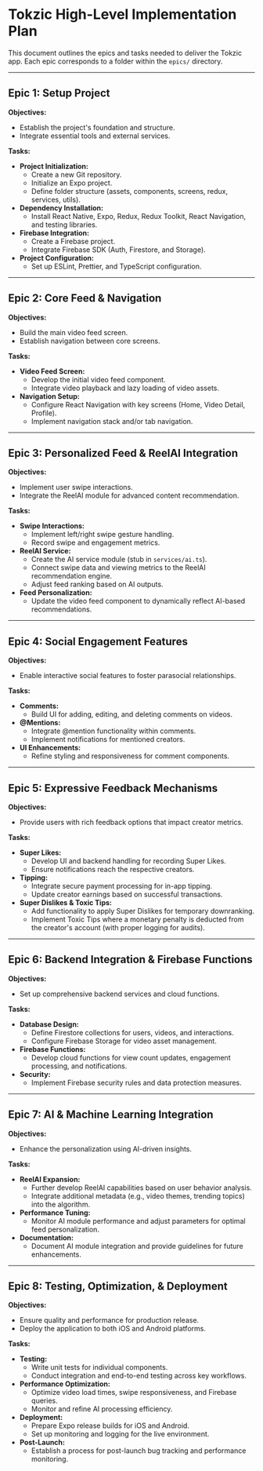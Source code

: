 # Tokzic High-Level Implementation Plan

This document outlines the epics and tasks needed to deliver the Tokzic app. Each epic corresponds to a folder within the `epics/` directory.

---

## Epic 1: Setup Project

**Objectives:**
- Establish the project's foundation and structure.
- Integrate essential tools and external services.

**Tasks:**
- **Project Initialization:**
  - Create a new Git repository.
  - Initialize an Expo project.
  - Define folder structure (assets, components, screens, redux, services, utils).
- **Dependency Installation:**
  - Install React Native, Expo, Redux, Redux Toolkit, React Navigation, and testing libraries.
- **Firebase Integration:**
  - Create a Firebase project.
  - Integrate Firebase SDK (Auth, Firestore, and Storage).
- **Project Configuration:**
  - Set up ESLint, Prettier, and TypeScript configuration.

---

## Epic 2: Core Feed & Navigation

**Objectives:**
- Build the main video feed screen.
- Establish navigation between core screens.

**Tasks:**
- **Video Feed Screen:**
  - Develop the initial video feed component.
  - Integrate video playback and lazy loading of video assets.
- **Navigation Setup:**
  - Configure React Navigation with key screens (Home, Video Detail, Profile).
  - Implement navigation stack and/or tab navigation.

---

## Epic 3: Personalized Feed & ReelAI Integration

**Objectives:**
- Implement user swipe interactions.
- Integrate the ReelAI module for advanced content recommendation.

**Tasks:**
- **Swipe Interactions:**
  - Implement left/right swipe gesture handling.
  - Record swipe and engagement metrics.
- **ReelAI Service:**
  - Create the AI service module (stub in `services/ai.ts`).
  - Connect swipe data and viewing metrics to the ReelAI recommendation engine.
  - Adjust feed ranking based on AI outputs.
- **Feed Personalization:**
  - Update the video feed component to dynamically reflect AI-based recommendations.

---

## Epic 4: Social Engagement Features

**Objectives:**
- Enable interactive social features to foster parasocial relationships.

**Tasks:**
- **Comments:**
  - Build UI for adding, editing, and deleting comments on videos.
- **@Mentions:**
  - Integrate @mention functionality within comments.
  - Implement notifications for mentioned creators.
- **UI Enhancements:**
  - Refine styling and responsiveness for comment components.

---

## Epic 5: Expressive Feedback Mechanisms

**Objectives:**
- Provide users with rich feedback options that impact creator metrics.

**Tasks:**
- **Super Likes:**
  - Develop UI and backend handling for recording Super Likes.
  - Ensure notifications reach the respective creators.
- **Tipping:**
  - Integrate secure payment processing for in-app tipping.
  - Update creator earnings based on successful transactions.
- **Super Dislikes & Toxic Tips:**
  - Add functionality to apply Super Dislikes for temporary downranking.
  - Implement Toxic Tips where a monetary penalty is deducted from the creator's account (with proper logging for audits).

---

## Epic 6: Backend Integration & Firebase Functions

**Objectives:**
- Set up comprehensive backend services and cloud functions.

**Tasks:**
- **Database Design:**
  - Define Firestore collections for users, videos, and interactions.
  - Configure Firebase Storage for video asset management.
- **Firebase Functions:**
  - Develop cloud functions for view count updates, engagement processing, and notifications.
- **Security:**
  - Implement Firebase security rules and data protection measures.

---

## Epic 7: AI & Machine Learning Integration

**Objectives:**
- Enhance the personalization using AI-driven insights.

**Tasks:**
- **ReelAI Expansion:**
  - Further develop ReelAI capabilities based on user behavior analysis.
  - Integrate additional metadata (e.g., video themes, trending topics) into the algorithm.
- **Performance Tuning:**
  - Monitor AI module performance and adjust parameters for optimal feed personalization.
- **Documentation:**
  - Document AI module integration and provide guidelines for future enhancements.

---

## Epic 8: Testing, Optimization, & Deployment

**Objectives:**
- Ensure quality and performance for production release.
- Deploy the application to both iOS and Android platforms.

**Tasks:**
- **Testing:**
  - Write unit tests for individual components.
  - Conduct integration and end-to-end testing across key workflows.
- **Performance Optimization:**
  - Optimize video load times, swipe responsiveness, and Firebase queries.
  - Monitor and refine AI processing efficiency.
- **Deployment:**
  - Prepare Expo release builds for iOS and Android.
  - Set up monitoring and logging for the live environment.
- **Post-Launch:**
  - Establish a process for post-launch bug tracking and performance monitoring. 